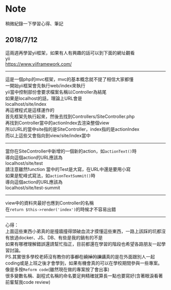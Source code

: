 # Note
稍微紀錄一下學習心得、筆記  

2018/7/12   
----
這兩週再學習yii框架，如果有人有興趣的話可以到下面的網址觀看  
yii  
https://www.yiiframework.com/  
***
這是一個php的mvc框架，mvc的基本概念就不提了相信大家都懂  
一開始yii框架會先執行web/index來執行  
yii當中控制部份會要求檔案名稱以Controller為結尾  
如果是localhost的話，理論上URL會是  
localhost/site/index  
再這裡程式是這樣運作的  
首先框架先執行起來，然後去找到Controllers/SiteController.php  
再找到Controller當中的actionIndex去渲染整個view  
所以URL的當中site指的是SiteController，index指的是actionIndex  
而以上這些又會指向到view/site/index當中  
***
當你在SiteController中新增的一個新的action，如`actionText()`時  
導向這個action的URL應該為  
localhost/site/test  
請注意雖然function 當中的Test是大寫，在URL中還是要用小寫  
如果是駝峰式寫法，如`actionTextSummit()`時  
導向這個action的URL應該為  
localhost/site/test-summit  
***
view中的資料夾最好也應到Controller的名稱  
在`return $this->render('index')`的時候才不容易出錯  
***
心得：  
上面這些東西小弟真的是撞牆撞得頭破血流才摸懂這些東西，一路上該踩的坑都沒有放過docker、JS、DB、有些是我的鍋有的不是  
如果有哪裡理解錯誤還請幫忙指正，目前都還在學習的階段也希望各路朋友一起學習討論。  
PS.其實很多學校老師沒有教你的事~~都在蹺掉的課講~~真的是在外面跟別人一起coding或是上班之後才會學到，如果有機會真的可以在學校期間參與一些專案。  
像是多按`Reform code`(雖然現在做的專案按了會出事)  
很多變數名稱、副程式名稱的命名要足夠精確就算長一點也要寫好(含著眼淚看著前輩幫我code review)  
